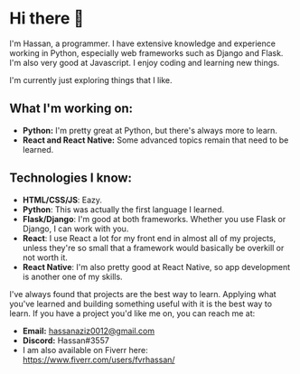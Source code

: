 # Hi there 👋

I'm Hassan, a programmer. I have extensive knowledge and experience working in Python, especially web frameworks such as Django and Flask. I'm also very good at Javascript. I enjoy coding and learning new things.

I'm currently just exploring things that I like.

## What I'm working on:
- **Python:** I'm pretty great at Python, but there's always more to learn.
- **React and React Native:** Some advanced topics remain that need to be learned.

## Technologies I know:
* **HTML/CSS/JS**: Eazy.
* **Python**: This was actually the first language I learned.
* **Flask/Django**: I'm good at both frameworks. Whether you use Flask or Django, I can work with you.
* **React**: I use React a lot for my front end in almost all of my projects, unless they're so small that a framework would basically be overkill or not worth it.
* **React Native**: I'm also pretty good at React Native, so app development is another one of my skills.


I've always found that projects are the best way to learn. Applying what you've learned and building something useful with it is the best way to learn. If you have a project you'd like me on, you can reach me at:
- **Email:** hassanaziz0012@gmail.com
- **Discord:** Hassan#3557 
- I am also available on Fiverr here: https://www.fiverr.com/users/fvrhassan/

<!--
**guywitheyes/guywitheyes** is a ✨ _special_ ✨ repository because its `README.md` (this file) appears on your GitHub profile.

Here are some ideas to get you started:

- 🔭 I’m currently working on ...
- 🌱 I’m currently learning ...
- 👯 I’m looking to collaborate on ...
- 🤔 I’m looking for help with ...
- 💬 Ask me about ...
- 📫 How to reach me: ...
- 😄 Pronouns: ...
- ⚡ Fun fact: ...
-->
